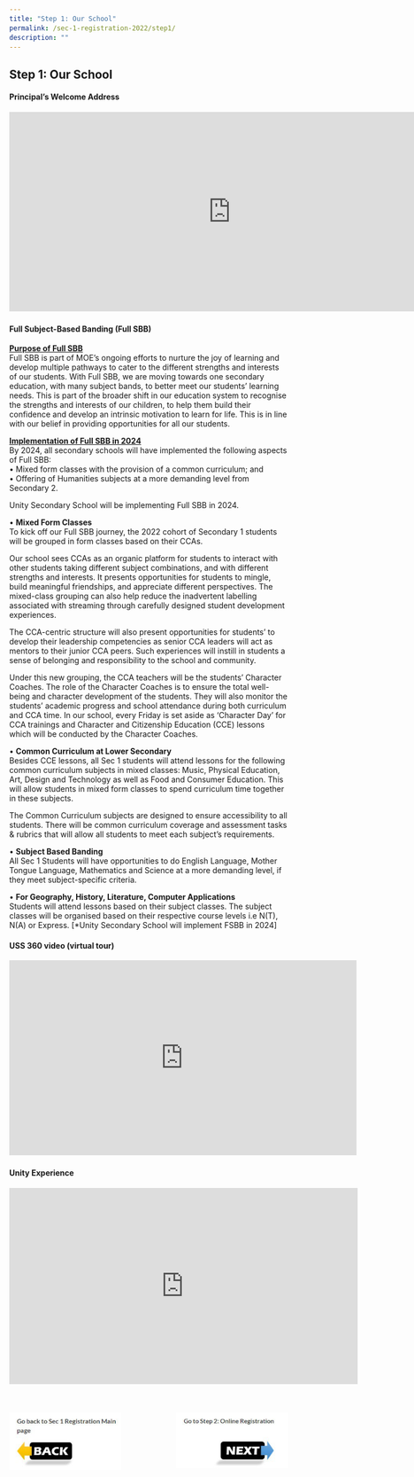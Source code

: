 ```yaml
---
title: "Step 1: Our School"
permalink: /sec-1-registration-2022/step1/
description: ""
---
```

## Step 1: Our School 

#### Principal’s Welcome Address

<iframe width="800" height="360" src="https://www.youtube.com/embed/cJLZeAOJdrI" title="2022 Sec 1   Principal Address" frameborder="0" allow="accelerometer; autoplay; clipboard-write; encrypted-media; gyroscope; picture-in-picture" allowfullscreen></iframe>

#### Full Subject-Based Banding (Full SBB)

<b><u>Purpose of Full SBB</b></u><br>
Full SBB is part of MOE’s ongoing efforts to nurture the joy of learning and develop multiple pathways to cater to the different strengths and interests of our students. With Full SBB, we are moving towards one secondary education, with many subject bands, to better meet our students’ learning needs. This is part of the broader shift in our education system to recognise the strengths and interests of our children, to help them build their confidence and develop an intrinsic motivation to learn for life. This is in line with our belief in providing opportunities for all our students.

<b><u>Implementation of Full SBB in 2024</b></u><br>
By 2024, all secondary schools will have implemented the following aspects of Full SBB:<br>
• Mixed form classes with the provision of a common curriculum; and <br>
• Offering of Humanities subjects at a more demanding level from Secondary 2.

Unity Secondary School will be implementing Full SBB in 2024.

• **Mixed Form Classes**<br>
To kick off our Full SBB journey, the 2022 cohort of Secondary 1 students will be grouped in form classes based on their CCAs. 

Our school sees CCAs as an organic platform for students to interact with other students taking different subject combinations, and with different strengths and interests. It presents opportunities for students to mingle, build meaningful friendships, and appreciate different perspectives. The mixed-class grouping can also help reduce the inadvertent labelling associated with streaming through carefully designed student development experiences.

The CCA-centric structure will also present opportunities for students’ to develop their leadership competencies as senior CCA leaders will act as mentors to their junior CCA peers. Such experiences will instill in students a sense of belonging and responsibility to the school and community. 

Under this new grouping, the CCA teachers will be the students’ Character Coaches. The role of the Character Coaches is to ensure the total well-being and character development of the students. They will also monitor the students’ academic progress and school attendance during both curriculum and CCA time. In our school, every Friday is set aside as ‘Character Day’ for CCA trainings and Character and Citizenship Education (CCE) lessons which will be conducted by the Character Coaches.

• **Common Curriculum at Lower Secondary**<br>
Besides CCE lessons, all Sec 1 students will attend lessons for the following common curriculum subjects in mixed classes: Music, Physical Education, Art, Design and Technology as well as Food and Consumer Education. This will allow students in mixed form classes to spend curriculum time together in these subjects.

The Common Curriculum subjects are designed to ensure accessibility to all students. There will be common curriculum coverage and assessment tasks & rubrics that will allow all students to meet each subject’s requirements.

• **Subject Based Banding**<br>
All Sec 1 Students will have opportunities to do English Language, Mother Tongue Language, Mathematics and Science at a more demanding level, if they meet subject-specific criteria. 

• **For Geography, History, Literature, Computer Applications**<br>
Students will attend lessons based on their subject classes. The subject classes will be organised based on their respective course levels i.e N(T), N(A) or Express. \[\*Unity Secondary School will implement FSBB in 2024\]

#### USS 360 video (virtual tour)

<iframe width="628" height="352" src="https://www.youtube.com/embed/Ydn2fKqMeao" title="USS Virtual Tour" frameborder="0" allow="accelerometer; autoplay; clipboard-write; encrypted-media; gyroscope; picture-in-picture" allowfullscreen></iframe>

#### Unity Experience

<iframe width="630" height="354" src="https://www.youtube.com/embed/lEoHvBndV24" title="USS Teaching & Learning" frameborder="0" allow="accelerometer; autoplay; clipboard-write; encrypted-media; gyroscope; picture-in-picture" allowfullscreen></iframe>
<br><br><br>

<p><a href="/sec-1-registration-2022/information/">
<img style="width:40%" align=left src="/images/photo1670135217.jpeg">
</a></p>

<p><a href="https://www.ezhishi.net/CKPSebook2022/">
<img style="width:40%" align=right src="/images/photo1670135222.jpeg">
</a></p>